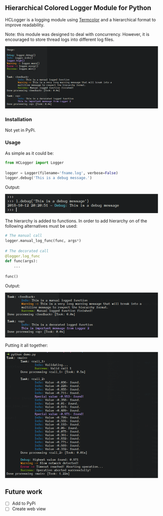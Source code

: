 ## Hierarchical Colored Logger Module for Python

HCLogger is a logging module using [Termcolor](https://pypi.org/project/termcolor/) and a hierarchical format to improve readability.

Note: this module was designed to deal with concurrency. However, it is encouraged to store thread logs into different log files.

![HCLogger capture](https://raw.githubusercontent.com/gaborod16/HCLogger/master/hclogger/tests/function_test.png)

### Installation

Not yet in PyPi.

### Usage

As simple as it could be:

```python
from HCLogger import Logger

logger = Logger(filename='fname.log', verbose=False)
logger.debug('This is a debug message.')
```

Output:

![Debug output](https://raw.githubusercontent.com/gaborod16/HCLogger/master/hclogger/tests/debug_message.png)

The hierarchy is added to functions. In order to add hierarchy on of the following alternatives must be used:

```python
# The manual call
logger.manual_log_func(func, args*)

# The decorated call
@logger.log_func
def func(args):
	...

func()
```

Output:

![Function logging](https://raw.githubusercontent.com/gaborod16/HCLogger/master/hclogger/tests/function_log.png)

Putting it all together:

![Demo capture](https://raw.githubusercontent.com/gaborod16/HCLogger/master/hclogger/tests/demo_capture.png)

## Future work

 - [ ] Add to PyPi
 - [ ] Create web view

